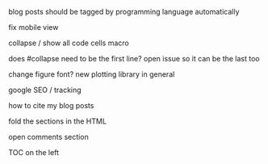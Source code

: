 


blog posts should be tagged by programming language automatically

fix mobile view

collapse / show all code cells macro

does #collapse need to be the first line? open issue so it can be the last too

change figure font?
new plotting library in general

google SEO / tracking

how to cite my blog posts

fold the sections in the HTML

open comments section

TOC on the left


